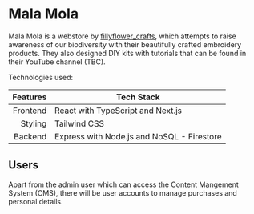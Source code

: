 # Mala Mola

Mala Mola is a webstore by [fillyflower_crafts](https://www.instagram.com/fillyflower_crafts/), which attempts to raise awareness of our biodiversity with their beautifully crafted embroidery products. They also designed DIY kits with tutorials that can be found in their YouTube channel (TBC).

Technologies used:

| **Features** | **Tech Stack**                             |
| -----------: | ------------------------------------------ |
|     Frontend | React with TypeScript and Next.js          |
|      Styling | Tailwind CSS                               |
|      Backend | Express with Node.js and NoSQL - Firestore |

## Users

Apart from the admin user which can access the Content Mangement System (CMS), there will be user accounts to manage purchases and personal details.

<!-- ## Diagrams -->

<!-- #### Snapshots -->

<!-- ![welcome page](./diagrams/snapshots/welcome-page.png) -->

<!-- ![records adding page](./diagrams/snapshots/add-records-page.png) -->

<!-- ![admin page](./diagrams/snapshots/admin-page.png) -->

<!-- ## Installation / Dependencies

#### Dependencies:

1. npx create-next-app@latest
2. npm i -D daisyui@latest
3. npm install react-icons --save
4. npm install classnames
5. npm i prisma @prisma/client
    a. npm primsa init => /prisma/schema.prisma
    b. npx prisma db pull => convert db schema to prisma schema | INSTROSPECTION
    c. npx prisma db push => reverses ^ after you make changes to prisma model
    d. npx prisma generate
6. npm i next/auth @auth/prisma-adapter
7. npm i prettier eslint-config-prettier prettier-plugin-tailwindcss
8. npm i zod
9. npm i react-hook-form

<!-- ## Challenges & unsolved problems -->

